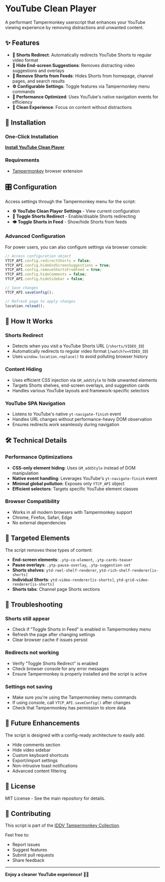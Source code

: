 # YouTube Clean Player

A performant Tampermonkey userscript that enhances your YouTube viewing experience by removing distractions and unwanted content.

## ✨ Features

- **🔄 Shorts Redirect**: Automatically redirects YouTube Shorts to regular video format
- **🚫 Hide End-screen Suggestions**: Removes distracting video suggestions and overlays
- **📱 Remove Shorts from Feeds**: Hides Shorts from homepage, channel pages, and search results
- **⚙️ Configurable Settings**: Toggle features via Tampermonkey menu commands
- **🚀 Performance Optimized**: Uses YouTube's native navigation events for efficiency
- **🎯 Clean Experience**: Focus on content without distractions

## 🚀 Installation

### One-Click Installation
**[Install YouTube Clean Player](https://github.com/iddv/tampermonkey/raw/main/dist/youtube-clean-player.user.js)**

### Requirements
- [Tampermonkey](https://www.tampermonkey.net/) browser extension

## 🎛️ Configuration

Access settings through the Tampermonkey menu for the script:

- **⚙️ YouTube Clean Player Settings** - View current configuration
- **🔄 Toggle Shorts Redirect** - Enable/disable Shorts redirecting
- **👁️ Toggle Shorts in Feed** - Show/hide Shorts from feeds

### Advanced Configuration

For power users, you can also configure settings via browser console:

```javascript
// Access configuration object
YTCP_API.config.redirectShorts = false;
YTCP_API.config.hideEndScreenSuggestions = true;
YTCP_API.config.removeShortsFromFeed = true;
YTCP_API.config.hideComments = false;
YTCP_API.config.hideSidebar = false;

// Save changes
YTCP_API.saveConfig();

// Refresh page to apply changes
location.reload();
```

## 🔧 How It Works

### Shorts Redirect
- Detects when you visit a YouTube Shorts URL (`/shorts/VIDEO_ID`)
- Automatically redirects to regular video format (`/watch?v=VIDEO_ID`)
- Uses `window.location.replace()` to avoid polluting browser history

### Content Hiding
- Uses efficient CSS injection via `GM_addStyle` to hide unwanted elements
- Targets Shorts shelves, end-screen overlays, and suggestion cards
- Handles various YouTube layouts and framework-specific selectors

### YouTube SPA Navigation
- Listens to YouTube's native `yt-navigate-finish` event
- Handles URL changes without performance-heavy DOM observation
- Ensures redirects work seamlessly during navigation

## 🛠️ Technical Details

### Performance Optimizations
- **CSS-only element hiding**: Uses `GM_addStyle` instead of DOM manipulation
- **Native event handling**: Leverages YouTube's `yt-navigate-finish` event
- **Minimal global pollution**: Exposes only `YTCP_API` object
- **Efficient selectors**: Targets specific YouTube element classes

### Browser Compatibility
- Works in all modern browsers with Tampermonkey support
- Chrome, Firefox, Safari, Edge
- No external dependencies

## 🎯 Targeted Elements

The script removes these types of content:

- **End-screen elements**: `.ytp-ce-element`, `.ytp-cards-teaser`
- **Pause overlays**: `.ytp-pause-overlay`, `.ytp-suggestion-set`
- **Shorts shelves**: `ytd-reel-shelf-renderer`, `ytd-rich-shelf-renderer[is-shorts]`
- **Individual Shorts**: `ytd-video-renderer[is-shorts]`, `ytd-grid-video-renderer[is-shorts]`
- **Shorts tabs**: Channel page Shorts sections

## 🐛 Troubleshooting

### Shorts still appear
- Check if "Toggle Shorts in Feed" is enabled in Tampermonkey menu
- Refresh the page after changing settings
- Clear browser cache if issues persist

### Redirects not working
- Verify "Toggle Shorts Redirect" is enabled
- Check browser console for any error messages
- Ensure Tampermonkey is properly installed and the script is active

### Settings not saving
- Make sure you're using the Tampermonkey menu commands
- If using console, call `YTCP_API.saveConfig()` after changes
- Check that Tampermonkey has permission to store data

## 🔮 Future Enhancements

The script is designed with a config-ready architecture to easily add:

- Hide comments section
- Hide video sidebar
- Custom keyboard shortcuts
- Export/import settings
- Non-intrusive toast notifications
- Advanced content filtering

## 📄 License

MIT License - See the main repository for details.

## 🤝 Contributing

This script is part of the [IDDV Tampermonkey Collection](https://github.com/iddv/tampermonkey). 

Feel free to:
- Report issues
- Suggest features
- Submit pull requests
- Share feedback

---

**Enjoy a cleaner YouTube experience! 🎥✨**